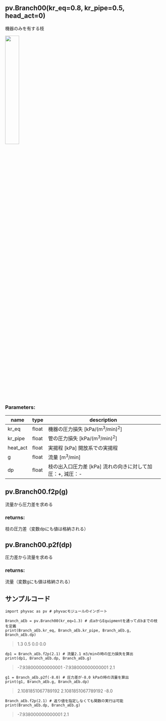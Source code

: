 ## pv.Branch00(kr_eq=0.8, kr_pipe=0.5, head_act=0)
機器のみを有する枝
  
<img src="https://user-images.githubusercontent.com/27459538/111773622-be87d180-88f1-11eb-928c-eae0ba653c3a.png" width=30%>
  
### Parameters:
|  name  |  type  | description |
| ---- | ---- | ---- |
|kr_eq|float|機器の圧力損失 \[kPa/(m<sup>3</sup>/min)<sup>2</sup>]|
|kr_pipe|float|管の圧力損失 \[kPa/(m<sup>3</sup>/min)<sup>2</sup>]|
|heat_act|float|実揚程 \[kPa] 開放系での実揚程|
|g|float|流量 \[m<sup>3</sup>/min] |
|dp|float|枝の出入口圧力差 \[kPa] 流れの向きに対して加圧：+, 減圧：- |
  
## pv.Branch00.f2p(g)
流量から圧力差を求める
  
### returns:
枝の圧力差（変数dpにも値は格納される）
## pv.Branch00.p2f(dp)
圧力差から流量を求める
  
### returns:
流量（変数gにも値は格納される）
  
## サンプルコード
```
import phyvac as pv # phyvacモジュールのインポート

Branch_aEb = pv.Branch00(kr_eq=1.3) # 点aからEquipmentを通って点bまでの枝を定義
print(Branch_aEb.kr_eq, Branch_aEb.kr_pipe, Branch_aEb.g, Branch_aEb.dp)
```
> 1.3 0.5 0.0 0.0
```
dp1 = Branch_aEb.f2p(2.1) # 流量2.1 m3/minの時の圧力損失を算出
print(dp1, Branch_aEb.dp, Branch_aEb.g)
```
> -7.938000000000001 -7.938000000000001 2.1
```
g1 = Branch_aEb.p2f(-8.0) # 圧力差が-8.0 kPaの時の流量を算出
print(g1, Branch_aEb.g, Branch_aEb.dp)
```
> 2.1081851067789192 2.1081851067789192 -8.0
```
Branch_aEb.f2p(2.1) # 返り値を指定しなくても関数の実行は可能
print(Branch_aEb.dp, Branch_aEb.g)
```
> -7.938000000000001 2.1
